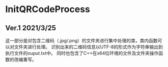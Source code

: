 # InitQRCodeProcess
## Ver.1 2021/3/25

这一部分是对包含二维码（.jpg/.png）的文件夹进行集中处理的类，类内函数可以对文件夹进行处理。
识别出来的二维码信息以UTF-8的形式作为字符串输出到执行文件的ouput.txt中。
同时也包含了C++在x64位环境的文件及文件夹操作函数的改编重写。
